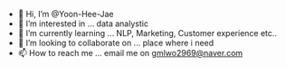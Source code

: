 - 👋 Hi, I’m @Yoon-Hee-Jae
- 👀 I’m interested in ... data analystic
- 🌱 I’m currently learning ... NLP, Marketing, Customer experience etc..
- 💞️ I’m looking to collaborate on ... place where i need
- 📫 How to reach me ... email me on gmlwo2969@naver.com

<!---
Yoon-Hee-Jae/Yoon-Hee-Jae is a ✨ special ✨ repository because its `README.md` (this file) appears on your GitHub profile.
You can click the Preview link to take a look at your changes.
--->
